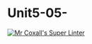 # Unit5-05-
[![Mr Coxall's Super Linter](https://github.com/ICS3U-Programming-CarolynWP/Unit5-05-Python/workflows/Mr%20Coxall's%20Super%20Linter/badge.svg)](https://github.com/ICS3U-Programming-CarolynWP/Unit5-05-Python/actions/)
